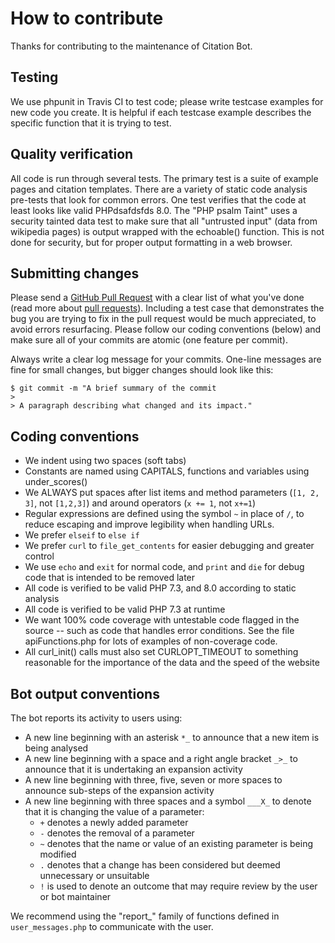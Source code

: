 # How to contribute

Thanks for contributing to the maintenance of Citation Bot.

## Testing

We use phpunit in Travis CI to test code; please write testcase examples for new code you create.
It is helpful if each testcase example describes the specific function that it is trying
to test.

## Quality verification
All code is run through several tests.  The primary test is a suite of example pages and citation templates.  There are a variety of static code analysis pre-tests that look for common errors.  One test verifies that the code at least looks like valid PHPdsafdsfds 8.0. The "PHP psalm Taint" uses a security tainted data test to make sure that all "untrusted input" (data from wikipedia pages) is output wrapped with the echoable() function.  This is not done for security, but for proper output formatting in a web browser.

## Submitting changes

Please send a [GitHub Pull Request](https://github.com/ms609/citation-bot/pull/new/master) with a clear list of what you've done (read more about [pull requests](https://help.github.com/articles/about-pull-requests/)).
Including a test case that demonstrates the bug you are trying to fix in the pull request would be much appreciated, to avoid errors resurfacing.
Please follow our coding conventions (below) and make sure all of your commits are atomic (one feature per commit).

Always write a clear log message for your commits. One-line messages are fine for small changes, but bigger changes should look like this:

    $ git commit -m "A brief summary of the commit
    > 
    > A paragraph describing what changed and its impact."

## Coding conventions

  * We indent using two spaces (soft tabs)
  * Constants are named using CAPITALS, functions and variables using under_scores()
  * We ALWAYS put spaces after list items and method parameters (`[1, 2, 3]`, not `[1,2,3]`) and around operators (`x += 1`, not `x+=1`)
  * Regular expressions are defined using the symbol `~` in place of `/`, to reduce escaping and improve legibility when handling URLs.
  * We prefer `elseif` to `else if`
  * We prefer `curl` to `file_get_contents` for easier debugging and greater control
  * We use `echo` and `exit` for normal code, and `print` and `die` for debug code that is intended to be removed later
  * All code is verified to be valid PHP 7.3, and 8.0 according to static analysis
  * All code is verified to be valid PHP 7.3 at runtime
  * We want 100% code coverage with untestable code flagged in the source -- such as code that handles error conditions.  See the file apiFunctions.php for lots of examples of non-coverage code.
  * All curl_init() calls must also set CURLOPT_TIMEOUT to something reasonable for the importance of the data and the speed of the website

## Bot output conventions
The bot reports its activity to users using:
  * A new line beginning with an asterisk `*_` to announce that a new item is being analysed
  * A new line beginning with a space and a right angle bracket `_>_` to announce that it is undertaking an expansion activity
  * A new line beginning with three, five, seven or more spaces to announce sub-steps of the expansion activity
  * A new line beginning with three spaces and a symbol `___X_` to denote that it is changing the value of a parameter:
    * `+` denotes a newly added parameter
    * `-` denotes the removal of a parameter
    * `~` denotes that the name or value of an existing parameter is being modified
    * `.` denotes that a change has been considered but deemed unnecessary or unsuitable
    * `!` is used to denote an outcome that may require review by the user or bot maintainer
      
  We recommend using the "report_" family of functions defined in `user_messages.php` to communicate with the user.
